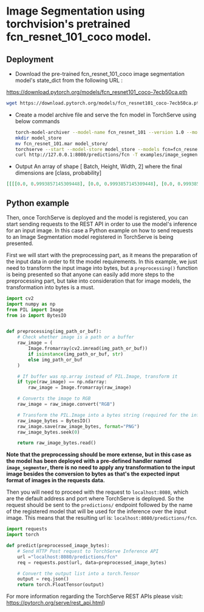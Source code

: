 # Image Segmentation using torchvision's pretrained fcn_resnet_101_coco model.

## Deployment

* Download the pre-trained fcn_resnet_101_coco image segmentation model's state_dict from the following URL :

https://download.pytorch.org/models/fcn_resnet101_coco-7ecb50ca.pth

```bash
wget https://download.pytorch.org/models/fcn_resnet101_coco-7ecb50ca.pth
```

* Create a model archive file and serve the fcn model in TorchServe using below commands

    ```bash
    torch-model-archiver --model-name fcn_resnet_101 --version 1.0 --model-file examples/image_segmenter/fcn/model.py --serialized-file fcn_resnet101_coco-7ecb50ca.pth --handler image_segmenter --extra-files examples/image_segmenter/fcn/fcn.py,examples/image_segmenter/fcn/intermediate_layer_getter.py
    mkdir model_store
    mv fcn_resnet_101.mar model_store/
    torchserve --start --model-store model_store --models fcn=fcn_resnet_101.mar
    curl http://127.0.0.1:8080/predictions/fcn -T examples/image_segmenter/fcn/persons.jpg
    ```
* Output
An array of shape [ Batch, Height, Width, 2] where the final dimensions are [class, probability]

```json
[[[[0.0, 0.9993857145309448], [0.0, 0.9993857145309448], [0.0, 0.9993857145309448], [0.0, 0.9993857145309448], [0.0, 0.9993864297866821], [0.0, 0.999385416507721], [0.0, 0.9993811845779419], [0.0, 0.9993740320205688] ... ]]]
```

## Python example

Then, once TorchServe is deployed and the model is registered, you can start sending requests to the REST API in order
to use the model's inference for an input image. In this case a Python example on how to send requests to an 
Image Segmentation model registered in TorchServe is being presented.

First we will start with the preprocessing part, as it means the preparation of the input data in order to fit the
model requirements. In this example, we just need to transform the input image into bytes, but a `preprocessing()` 
function is being presented so that anyone can easily add more steps to the preprocessing part, but take into consideration
that for image models, the transformation into bytes is a must.

```python
import cv2
import numpy as np
from PIL import Image
from io import BytesIO


def preprocessing(img_path_or_buf):
    # Check whether image is a path or a buffer
    raw_image = (
        Image.fromarray(cv2.imread(img_path_or_buf))
        if isinstance(img_path_or_buf, str)
        else img_path_or_buf
    )

    # If buffer was np.array instead of PIL.Image, transform it
    if type(raw_image) == np.ndarray:
        raw_image = Image.fromarray(raw_image)

    # Converts the image to RGB
    raw_image = raw_image.convert("RGB")

    # Transform the PIL.Image into a bytes string (required for the inference)
    raw_image_bytes = BytesIO()
    raw_image.save(raw_image_bytes, format="PNG")
    raw_image_bytes.seek(0)

    return raw_image_bytes.read()
```

__Note that the preprocessing should be more extense, but in this case as the model has been deployed with a pre-defined 
handler named `image_segmenter`, there is no need to apply any transformation to the input image besides the conversion to bytes
as that's the expected input format of images in the requests data.__

Then you will need to proceed with the request to `localhost:8080`, which are the default address and port where TorchServe is
deployed. So the request should be sent to the `predictions/` endpoint followed by the name of the registered model that will be
used for the inference over the input image. This means that the resulting url is: `localhost:8080/predictions/fcn`.

```python
import requests
import torch

def predict(preprocessed_image_bytes):
    # Send HTTP Post request to TorchServe Inference API
    url ="localhost:8080/predictions/fcn"
    req = requests.post(url, data=preprocessed_image_bytes)

    # Convert the output list into a torch.Tensor
    output = req.json()
    return torch.FloatTensor(output)
```

For more information regarding the TorchServe REST APIs please visit: https://pytorch.org/serve/rest_api.html)